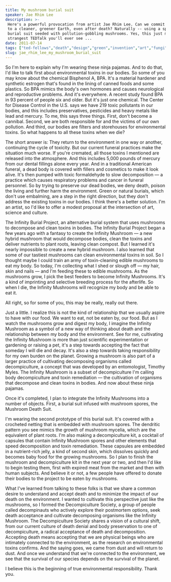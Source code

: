 ```yaml
---
title: My mushroom burial suit
speaker: Jae Rhim Lee
description: >-
 Here's a powerful provocation from artist Jae Rhim Lee. Can we commit our bodies
 to a cleaner, greener Earth, even after death? Naturally -- using a special
 burial suit seeded with pollution-gobbling mushrooms. Yes, this just might be the
 strangest TEDTalk you'll ever see ...
date: 2011-07-14
tags: ["ted-fellows","death","design","green","invention","art","fungi"]
slug: jae_rhim_lee_my_mushroom_burial_suit
---
```


So I'm here to explain why I'm wearing these ninja pajamas. And to do that, I'd like to
talk first about environmental toxins in our bodies. So some of you may know about the
chemical Bisphenol A, BPA. It's a material hardener and synthetic estrogen that's found in
the lining of canned foods and some plastics. So BPA mimics the body's own hormones and
causes neurological and reproductive problems. And it's everywhere. A recent study found
BPA in 93 percent of people six and older. But it's just one chemical. The Center for
Disease Control in the U.S. says we have 219 toxic pollutants in our bodies, and this
includes preservatives, pesticides and heavy metals like lead and mercury. To me, this says
three things. First, don't become a cannibal. Second, we are both responsible for and the
victims of our own pollution. And third, our bodies are filters and storehouses for
environmental toxins. So what happens to all these toxins when we die?

The short answer is: They return to the environment in one way or another, continuing the
cycle of toxicity. But our current funeral practices make the situation much worse. If
you're cremated, all those toxins I mentioned are released into the atmosphere. And this
includes 5,000 pounds of mercury from our dental fillings alone every year. And in a
traditional American funeral, a dead body is covered with fillers and cosmetics to make it
look alive. It's then pumped with toxic formaldehyde to slow decomposition — a practice
which causes respiratory problems and cancer in funeral personnel. So by trying to
preserve our dead bodies, we deny death, poison the living and further harm the
environment. Green or natural burials, which don't use embalming, are a step in the right
direction, but they don't address the existing toxins in our bodies. I think there's a
better solution. I'm an artist, so I'd like to offer a modest proposal at the intersection
of art, science and culture.

The Infinity Burial Project, an alternative burial system that uses mushrooms to decompose
and clean toxins in bodies. The Infinity Burial Project began a few years ago with a
fantasy to create the Infinity Mushroom — a new hybrid mushroom that would decompose
bodies, clean the toxins and deliver nutrients to plant roots, leaving clean compost. But
I learned it's nearly impossible to create a new hybrid mushroom. I also learned that some
of our tastiest mushrooms can clean environmental toxins in soil. So I thought maybe I
could train an army of toxin-cleaning edible mushrooms to eat my body. So today, I'm
collecting what I shed or slough off — my hair, skin and nails — and I'm feeding these to
edible mushrooms. As the mushrooms grow, I pick the best feeders to become Infinity
Mushrooms. It's a kind of imprinting and selective breeding process for the afterlife. So
when I die, the Infinity Mushrooms will recognize my body and be able to eat
it.

All right, so for some of you, this may be really, really out there. 

Just a little. I realize this is not the kind of relationship that we usually aspire to
have with our food. We want to eat, not be eaten by, our food. But as I watch the
mushrooms grow and digest my body, I imagine the Infinity Mushroom as a symbol of a new
way of thinking about death and the relationship between my body and the environment. See
for me, cultivating the Infinity Mushroom is more than just scientific experimentation or
gardening or raising a pet, it's a step towards accepting the fact that someday I will die
and decay. It's also a step towards taking responsibility for my own burden on the
planet. Growing a mushroom is also part of a larger practice of cultivating decomposing
organisms called decompiculture, a concept that was developed by an entomologist, Timothy
Myles. The Infinity Mushroom is a subset of decompiculture I'm calling body decompiculture
and toxin remediation — the cultivation of organisms that decompose and clean toxins in
bodies. And now about these ninja pajamas.

Once it's completed, I plan to integrate the Infinity Mushrooms into a number of objects.
First, a burial suit infused with mushroom spores, the Mushroom Death Suit.

I'm wearing the second prototype of this burial suit. It's covered with a crocheted
netting that is embedded with mushroom spores. The dendritic pattern you see mimics the
growth of mushroom mycelia, which are the equivalent of plant roots. I'm also making a
decompiculture kit, a cocktail of capsules that contain Infinity Mushroom spores and other
elements that speed decomposition and toxin remediation. These capsules are embedded in a
nutrient-rich jelly, a kind of second skin, which dissolves quickly and becomes baby food
for the growing mushrooms. So I plan to finish the mushroom and decompiculture kit in the
next year or two, and then I'd like to begin testing them, first with expired meat from
the market and then with human subjects. And believe it or not, a few people have offered
to donate their bodies to the project to be eaten by mushrooms.

What I've learned from talking to these folks is that we share a common desire to
understand and accept death and to minimize the impact of our death on the environment. I
wanted to cultivate this perspective just like the mushrooms, so I formed the
Decompiculture Society, a group of people called decompinauts who actively explore their
postmortem options, seek death acceptance and cultivate decomposing organisms like the
Infinity Mushroom. The Decompiculture Society shares a vision of a cultural shift, from
our current culture of death denial and body preservation to one of decompiculture, a
radical acceptance of death and decomposition. Accepting death means accepting that we are
physical beings who are intimately connected to the environment, as the research on
environmental toxins confirms. And the saying goes, we came from dust and will return to
dust. And once we understand that we're connected to the environment, we see that the
survival of our species depends on the survival of the planet.

I believe this is the beginning of true environmental responsibility. Thank
you.

<!--
ad_duration=3.33
event="TEDGlobal 2011"
external_start_time=0
intro_duration=11.82
is_subtitle_required="False"
is_talk_featured="True"
language="en"
language_swap="False"
native_language="en"
number_of_related_talks=6
number_of_speakers=1
number_of_subtitled_videos=33
number_of_tags=7
number_of_talk_download_languages=33
number_of_talk_more_resources=0
number_of_talk_recommendations=0
number_of_talks_take_actions=0
post_ad_duration=0.83
published_timestamp="2011-10-14 15:15:32"
recording_date="2011-07-14"
speaker_description="Designer, entrepreneur"
speaker_is_published=1
speaker_name="Jae Rhim Lee"
talk_name="My mushroom burial suit"
talks_tags=["ted-fellows","death","design","green","invention","art","fungi"]
url_audio="https://download.ted.com/talks/JaeRhimLee_2011G.mp3?apikey=acme-roadrunner"
url_photo_speaker="https://pe.tedcdn.com/images/ted/a916bf3d7078a2410756aeec1c7725d5ba321761_254x191.jpg"
url_photo_talk="https://pe.tedcdn.com/images/ted/83a7b8fb0f62c74731c15dfd913f2d7eb37880f2_800x600.jpg"
url_webpage="https://www.ted.com/talks/jae_rhim_lee_my_mushroom_burial_suit"
video_type_name="TED Stage Talk"
-->